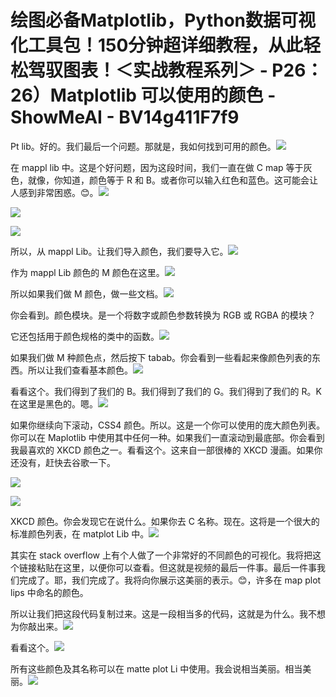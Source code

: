 # 绘图必备Matplotlib，Python数据可视化工具包！150分钟超详细教程，从此轻松驾驭图表！＜实战教程系列＞ - P26：26）Matplotlib 可以使用的颜色 - ShowMeAI - BV14g411F7f9

Pt lib。好的。我们最后一个问题。那就是，我如何找到可用的颜色。![](img/c3379774ebee01c9721e4dfa1bcd475d_1.png)

在 mappl lib 中。这是个好问题，因为这段时间，我们一直在做 C map 等于灰色，就像，你知道，颜色等于 R 和 B。或者你可以输入红色和蓝色。这可能会让人感到非常困惑。😊。![](img/c3379774ebee01c9721e4dfa1bcd475d_3.png)

![](img/c3379774ebee01c9721e4dfa1bcd475d_4.png)

![](img/c3379774ebee01c9721e4dfa1bcd475d_5.png)

所以，从 mappl Lib。让我们导入颜色，我们要导入它。![](img/c3379774ebee01c9721e4dfa1bcd475d_7.png)

作为 mappl Lib 颜色的 M 颜色在这里。![](img/c3379774ebee01c9721e4dfa1bcd475d_9.png)

所以如果我们做 M 颜色，做一些文档。![](img/c3379774ebee01c9721e4dfa1bcd475d_11.png)

你会看到。颜色模块。是一个将数字或颜色参数转换为 RGB 或 RGBA 的模块？

它还包括用于颜色规格的类中的函数。![](img/c3379774ebee01c9721e4dfa1bcd475d_13.png)

如果我们做 M 种颜色点，然后按下 tabab。你会看到一些看起来像颜色列表的东西。所以让我们查看基本颜色。![](img/c3379774ebee01c9721e4dfa1bcd475d_15.png)

看看这个。我们得到了我们的 B。我们得到了我们的 G。我们得到了我们的 R。K 在这里是黑色的。嗯。![](img/c3379774ebee01c9721e4dfa1bcd475d_17.png)

如果你继续向下滚动，CSS4 颜色。所以。这是一个你可以使用的庞大颜色列表。你可以在 Maplotlib 中使用其中任何一种。如果我们一直滚动到最底部。你会看到我最喜欢的 XKCD 颜色之一。看看这个。这来自一部很棒的 XKCD 漫画。如果你还没有，赶快去谷歌一下。

![](img/c3379774ebee01c9721e4dfa1bcd475d_19.png)

![](img/c3379774ebee01c9721e4dfa1bcd475d_20.png)

XKCD 颜色。你会发现它在说什么。如果你去 C 名称。现在。这将是一个很大的标准颜色列表，在 matplot Lib 中。![](img/c3379774ebee01c9721e4dfa1bcd475d_22.png)

其实在 stack overflow 上有个人做了一个非常好的不同颜色的可视化。我将把这个链接粘贴在这里，以便你可以查看。但这就是视频的最后一件事。最后一件事我们完成了。耶，我们完成了。我将向你展示这美丽的表示。😊，许多在 map plot lips 中命名的颜色。

所以让我们把这段代码复制过来。这是一段相当多的代码，这就是为什么。我不想为你敲出来。![](img/c3379774ebee01c9721e4dfa1bcd475d_24.png)

看看这个。![](img/c3379774ebee01c9721e4dfa1bcd475d_26.png)

所有这些颜色及其名称可以在 matte plot Li 中使用。我会说相当美丽。相当美丽。![](img/c3379774ebee01c9721e4dfa1bcd475d_28.png)
